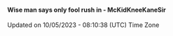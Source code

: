 #### Wise man says only fool rush in - McKidKneeKaneSir
Updated on 10/05/2023 - 08:10:38 (UTC) Time Zone
